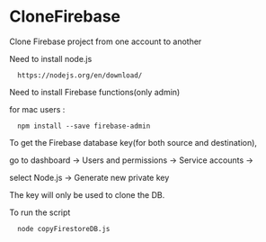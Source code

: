 # CloneFirebase
Clone Firebase project from one account to another

Need to install node.js

      https://nodejs.org/en/download/
      
Need to install Firebase functions(only admin)

for mac users : 

      npm install --save firebase-admin
      
To get the Firebase database key(for both source and destination), 

go to dashboard -> Users and permissions -> Service accounts ->

select Node.js -> Generate new private key

The key will only be used to clone the DB.

To run the script

      node copyFirestoreDB.js
      

